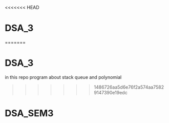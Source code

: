 <<<<<<< HEAD
# DSA_3
=======
# DSA_3


  in this repo program about stack queue and polynomial
>>>>>>> 1486726aa5d6e76f2a574aa75829147390e19edc
# DSA_SEM3
